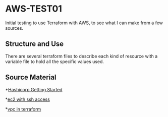 # AWS-TEST01
Initial testing to use Terraform with AWS, to see what I can make from a few sources.

## Structure and Use
There are several terraform files to describe each kind of resource with a variable file to hold all the specific values used.

## Source Material
*[Hashicorp Getting Started](https://learn.hashicorp.com/tutorials/terraform/infrastructure-as-code?in=terraform/aws-get-started)

*[ec2 with ssh access](https://medium.com/@hmalgewatta/setting-up-an-aws-ec2-instance-with-ssh-access-using-terraform-c336c812322f)

*[vpc in terraform](https://jaffarshaik.medium.com/implementing-vpc-architecture-using-terraform-3de6c42d7646)
